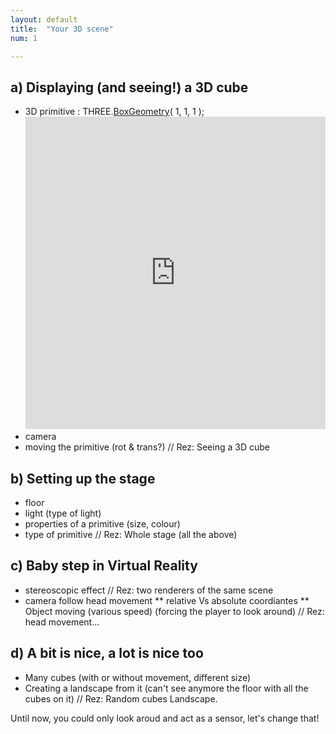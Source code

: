 ```yaml
---
layout: default
title:  "Your 3D scene"
num: 1

---
```



## a) Displaying (and seeing!) a 3D cube
* 3D primitive : THREE.[BoxGeometry](http://threejs.org/docs/api/extras/geometries/BoxGeometry.html)( 1, 1, 1 );  <iframe width="100%" height="500" src="http://threejs.org/examples/webgl_geometry_cube.html" frameborder="0" allowfullscreen></iframe>
* camera
* moving the primitive (rot & trans?)
// Rez: Seeing a 3D cube

## b) Setting up the stage
* floor
* light (type of light)
* properties of a primitive (size, colour)
* type of primitive
// Rez: Whole stage (all the above)

## c) Baby step in Virtual Reality
* stereoscopic effect
// Rez: two renderers of the same scene
* camera follow head movement
** relative Vs absolute coordiantes
** Object moving (various speed) (forcing the player to look around)
// Rez: head movement...  

## d) A bit is nice, a lot is nice too
* Many cubes (with or without movement, different size)
* Creating a landscape from it (can't see anymore the floor with all the cubes on it)
// Rez: Random cubes Landscape.

Until now, you could only look aroud and act as a sensor, let's change that!

